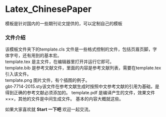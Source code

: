 # Latex_ChinesePaper
模板是针对国内的一些期刊论文提供的，可以定制自己的模板  
### 文件介绍
该模板文件夹下的template.cls 文件是一些格式控制的文件，包括页眉页脚，字体字号，还有用到的基本宏。  
template.tex 是主文件，在编辑器里打开并运行它即可。  
template.bib 是参考文献文件，里面的内容是参考文献列表，需要在template.tex引入该文件。  
template.png 图片文件，有个插图的例子。  
gbt-7714-2015.sty该文件在参考文献生成时按照中文参考文献的引用为基础，是得到正确的参考文献必须添加的。
template.pdf 是编译产生的文件，效果文件
×××，其他的文件是中间生成文件。
基本的内容大概就这些。 

如果大家喜欢就 **Start 一下吧** 欢迎一起交流。
